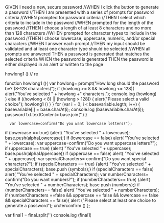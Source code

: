 GIVEN I need a new, secure password
//WHEN I click the button to generate a password
//THEN I am presented with a series of prompts for password criteria
//WHEN prompted for password criteria
//THEN I select which criteria to include in the password
//WHEN prompted for the length of the password
//THEN I choose a length of at least 8 characters and no more than 128 characters
//WHEN prompted for character types to include in the password
//THEN I choose lowercase, uppercase, numeric, and/or special characters
//WHEN I answer each prompt
//THEN my input should be validated and at least one character type should be selected
//WHEN all prompts are answered
THEN a password is generated that matches the selected criteria
WHEN the password is generated
THEN the password is either displayed in an alert or written to the page


howlong1 () // re


 function howlong1 (){
    var howlong= prompt("How long should the password be? (8-128 characters)");
    if (howlong >= 8 && howlong <= 128){ 
    alert("You've selected " + howlong +" characters.");
    console.log (howlong)
    } else if ((howlong < 8) || (howlong > 128)) {
    alert("Please select a valid choice");
    howlong1 ()
    }
  }
    for (var i = 0; i < basevariable.legth; i++) {
        basevariable[i] = base.charAt(i);
        console.log (basevariable.charAt(i));
    passwordTxt.textContent= base.join('')
    }

      var lowercase=confirm("Do you want lowercase letters?");
  if (lowercase == true) {alert( "You've selected " + lowercase);
  base.push(alphaLowercase);}
  if (lowercase == false) alert( "You've selected " + lowercase);
  var uppercase=confirm("Do you want uppercase letters?");
  if (uppercase == true) {alert( "You've selected " + uppercase);
  base.push(alphaUppercase)}
  if (uppercase == false) alert( "You've selected " + uppercase);
  var specialCharacters= confirm("Do you want special characters?");
  if (specialCharacters == true) {alert( "You've selected " + specialCharacters);
  base.push (symbols);}
  if (specialCharacters == false) alert( "You've selected " + specialCharacters);
  var numberCharacters= confirm("Do you want numbers?");
  if (numberCharacters== true) {alert( "You've selected " + numberCharacters);
  base.push (numbers);}
  if (numberCharacters== false) alert( "You've selected " + numberCharacters);
  if (numberCharacters ==false && uppercase == false && lowercase == false && specialCharacters == false){
    alert ("Please select at least one choice to generate a password");
    crcterconfirm ()
    };
  
  var final1 = final.split('')
  console.log (final1)